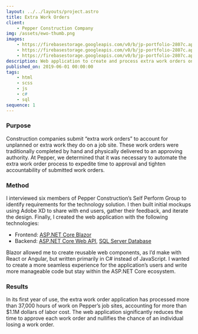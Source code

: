 ```yaml
---
layout: ../../layouts/project.astro
title: Extra Work Orders
client:
    - Pepper Construction Company
img: /assets/ewo-thumb.png
images:
    - https://firebasestorage.googleapis.com/v0/b/jp-portfolio-2807c.appspot.com/o/EWO_jobs.png?alt=media&token=e172b063-650c-4f1a-a374-0b43281ce6fa
    - https://firebasestorage.googleapis.com/v0/b/jp-portfolio-2807c.appspot.com/o/EWO_tickets.png?alt=media&token=74842959-5d3f-4cba-a266-a07b94efebef
    - https://firebasestorage.googleapis.com/v0/b/jp-portfolio-2807c.appspot.com/o/EWO_pdfexport.png?alt=media&token=dac16099-fa36-4c2d-92a3-9ce93f6b401c
description: Web application to create and process extra work orders on construction job sites.
published_on: 2019-06-01 00:00:00
tags:
    - html
    - scss
    - js
    - c#
    - sql
sequence: 1
---
```


### Purpose

Construction companies submit “extra work orders” to account for unplanned or extra work they do on a job site. These work orders were traditionally completed by hand and physically delivered to an approving authority. At Pepper, we determined that it was necessary to automate the extra work order process to expedite time to approval and tighten accountability of submitted work orders.

### Method

I interviewed six members of Pepper Construction’s Self Perform Group to identify requirements for the technology solution. I then built initial mockups using Adobe XD to share with end users, gather their feedback, and iterate the design. Finally, I created the web application with the following technologies:

-   Frontend: [ASP.NET Core Blazor](https://docs.microsoft.com/en-us/aspnet/core/blazor/?view=aspnetcore-5.0)
-   Backend: [ASP.NET Core Web API](https://docs.microsoft.com/en-us/aspnet/core/web-api/?view=aspnetcore-5.0), [SQL Server Database](https://www.microsoft.com/en-us/sql-server/sql-server-2019)

Blazor allowed me to create reusable web components, as I’d make with React or Angular, but written primarily in C# instead of JavaScript. I wanted to create a more seamless experience for the application’s users and write more manageable code but stay within the ASP.NET Core ecosystem.

### Results

In its first year of use, the extra work order application has processed more than 37,000 hours of work on Pepper’s job sites, accounting for more than $1.1M dollars of labor cost. The web application significantly reduces the time to approve each work order and nullifies the chance of an individual losing a work order.
